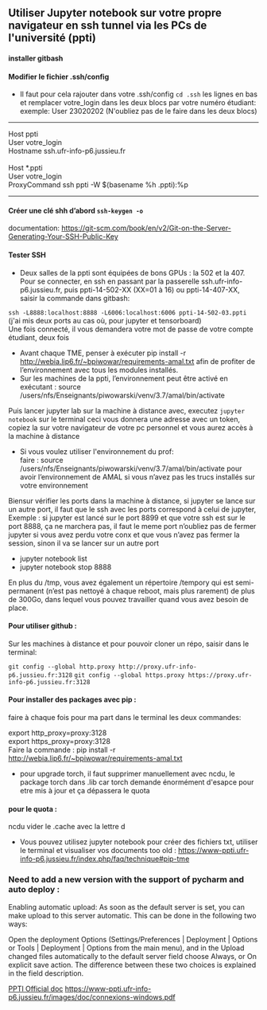 ## Utiliser Jupyter notebook sur votre propre navigateur en ssh tunnel via les PCs de l'université (ppti) 

#### installer gitbash
#### Modifier le fichier .ssh/config 
- Il faut pour cela rajouter dans votre .ssh/config `cd .ssh` les lignes en bas et remplacer votre_login dans les deux blocs par votre numéro étudiant:  
exemple: User 23020202 (N'oubliez pas de le faire dans les deux blocs)

----------------------------------------------------
Host ppti  
User votre_login  
Hostname ssh.ufr-info-p6.jussieu.fr
<br/><br/>
Host *.ppti  
User votre_login  
ProxyCommand ssh ppti -W $(basename %h .ppti):%p  

----------------------------------------------------

#### Créer une clé shh d’abord `ssh-keygen -o`
documentation: https://git-scm.com/book/en/v2/Git-on-the-Server-Generating-Your-SSH-Public-Key

#### Tester SSH
- Deux salles de la ppti sont équipées de bons GPUs : la 502 et la 407. Pour se connecter, en ssh en passant par la passerelle ssh.ufr-info-p6.jussieu.fr,  puis ppti-14-502-XX (XX=01 à 16) ou ppti-14-407-XX, saisir la commande dans gitbash: 

`ssh -L8888:localhost:8888 -L6006:localhost:6006 ppti-14-502-03.ppti` 
(j'ai mis deux ports au cas où, pour jupyter et tensorboard)  
Une fois connecté, il vous demandera votre mot de passe de votre compte étudiant, deux fois


- Avant chaque TME, penser à exécuter pip install -r http://webia.lip6.fr/~bpiwowar/requirements-amal.txt afin de profiter de l’environnement avec tous les modules installés. 
- Sur les machines de la ppti, l’environnement peut être activé en exécutant : source /users/nfs/Enseignants/piwowarski/venv/3.7/amal/bin/activate


Puis lancer jupyter lab sur la machine à distance avec, executez `jupyter notebook` sur le terminal ceci vous donnera une adresse avec un token, copiez la sur votre navigateur de votre pc personnel et vous aurez accès à la machine à distance
- Si vous voulez utiliser l'environnement du prof:  
 faire : source /users/nfs/Enseignants/piwowarski/venv/3.7/amal/bin/activate pour avoir l’environnement de AMAL si vous n’avez pas les trucs installés sur votre environnement  

Biensur vérifier les ports dans la machine à distance, si jupyter se lance sur un autre port, il faut que le ssh avec les ports correspond à celui de jupyter, 
Exemple : si jupyter est lancé sur le port 8899 et que votre ssh est sur le port 8888, ça ne marchera pas, il faut le meme port 
n’oubliez pas de fermer jupyter si vous avez perdu votre conx et que vous n’avez pas fermer la session, sinon il va se lancer sur un autre port
-	jupyter notebook list
-	jupyter notebook stop 8888

En plus du /tmp, vous avez également un répertoire /tempory qui est semi-permanent (n’est pas nettoyé à chaque reboot, mais plus rarement) de plus de 300Go, dans lequel vous pouvez travailler quand vous avez besoin de place.

#### Pour utiliser github :
Sur les machines à distance et pour pouvoir cloner un répo, saisir dans le terminal:

`git config --global http.proxy http://proxy.ufr-info-p6.jussieu.fr:3128`
`git config --global https.proxy https://proxy.ufr-info-p6.jussieu.fr:3128`

#### Pour installer des packages avec pip :  
faire  à chaque fois pour ma part dans le terminal les deux commandes:

export http_proxy=proxy:3128  
export https_proxy=proxy:3128  
Faire la commande : 
pip install -r http://webia.lip6.fr/~bpiwowar/requirements-amal.txt

- pour upgrade torch, il faut supprimer manuellement avec ncdu, le package torch dans .lib car torch demande énormément d'esapce pour etre mis à jour et ça dépassera le quota

#### pour le quota :
ncdu 
vider le .cache avec la lettre d

-	Vous pouvez utilisez jupyter notebook pour créer des fichiers txt, utiliser le terminal et visualiser vos documents
too old :
https://www-ppti.ufr-info-p6.jussieu.fr/index.php/faq/technique#pip-tme



### Need to add a new version with the support of pycharm and auto deploy :
Enabling automatic upload:
As soon as the default server is set, you can make upload to this server automatic. This can be done in the following two ways:

Open the deployment Options (Settings/Preferences | Deployment | Options or Tools | Deployment | Options from the main menu), and in the Upload changed files automatically to the default server field choose Always, or On explicit save action. The difference between these two choices is explained in the field description.

[PPTI Official doc](https://www-ppti.ufr-info-p6.jussieu.fr/index.php/support/connexions-distantes)
https://www-ppti.ufr-info-p6.jussieu.fr/images/doc/connexions-windows.pdf
